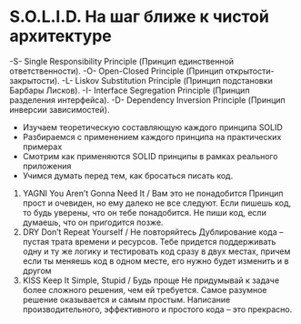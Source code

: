 # S.O.L.I.D. На шаг ближе к чистой архитектуре

-S- Single Responsibility Principle (Принцип единственной ответственности).
-O- Open-Closed Principle (Принцип открытости-закрытости).
-L- Liskov Substitution Principle (Принцип подстановки Барбары Лисков).
-I- Interface Segregation Principle (Принцип разделения интерфейса).
-D- Dependency Inversion Principle (Принцип инверсии зависимостей).

- Изучаем теоретическую составляющую каждого принципа SOLID
- Разбираемся с применением каждого принципа на практических примерах
- Смотрим как применяются SOLID принципы в рамках реального приложения
- Учимся думать перед тем, как бросаться писать код. 

1. YAGNI
You Aren’t Gonna Need It / Вам это не понадобится
Принцип прост и очевиден, но ему далеко не все следуют. Если пишешь код, то будь уверены, что он тебе понадобится. Не пиши код, если думаешь, что он пригодится позже. 
2. DRY
Don’t Repeat Yourself / Не повторяйтесь 
Дублирование кода – пустая трата времени и ресурсов. Тебе придется поддерживать одну и ту же логику и тестировать код сразу в двух местах, причем если ты меняешь код в одном месте, его нужно будет изменить и в другом
3. KISS
Keep It Simple, Stupid / Будь проще
Не придумывай к задаче более сложного решения, чем ей требуется.
Самое разумное решение оказывается и самым простым. Написание производительного, эффективного и простого кода – это прекрасно.
